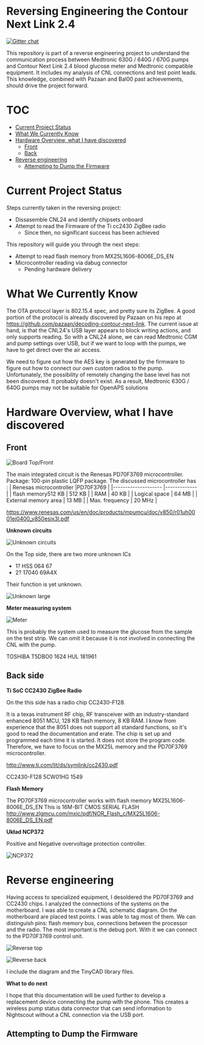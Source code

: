 #  Reversing Engineering the Contour Next Link 2.4

[![Gitter chat](https://badges.gitter.im/medtronic-flash/Lobby.png)](https://gitter.im/medtronic-flash/Lobby)

This repository is part of a reverse engineering project to understand the communication process between Medtronic 630G / 640G / 670G pumps and Contour Next Link 2.4 blood glucose meter and Medtronic compatible equipment. It includes my analysis of CNL connections and test point leads. This knowledge, combined with Pazaan and Bal00 past achievements, should drive the project forward.

TOC
===
  * [Current Project Status](#current-project-status)
  * [What We Currently Know](#what-we-currently-know)
  * [Hardware Overview, what I have discovered](#hardware-overview-what-i-have-discovered)
    * [Front](#front)
    * [Back](#back)
  * [Reverse engineering](#Reverse-engineering)
    * [Attempting to Dump the Firmware](#attempting-to-dump-the-firmware)

Current Project Status
======================
Steps currently taken in the reversing project:
 * Dissasemble CNL24 and identify chipsets onboard
 * Attempt to read the Firmware of the Ti cc2430 ZigBee radio
   *  Since then, no significant success has been achieved

This repository will guide you through the next steps:
  * Attempt to read flash memory from MX25L1606-8006E_DS_EN
  * Microcontroller reading via dabug connector
    * Pending hardware delivery
	

What We Currently Know
======================
The OTA protocol layer is 802.15.4 spec, and pretty sure its ZigBee. A good portion of the protocol is already discovered by Pazaan on his repo at https://github.com/pazaan/decoding-contour-next-link. The current issue at hand, is that the CNL24's USB layer appears to block writing actions, and only supports reading. So with a CNL24 alone, we can read Medtronic CGM and pump settings over USB, but if we want to loop with the pumps, we have to get direct over the air access.

We need to figure out how the AES key is generated by the firmware to figure out how to connect our own custom radios to the pump. Unfortunately, the possibility of remotely changing the base level has not been discovered. It probably doesn't exist. As a result, Medtronic 630G / 640G pumps may not be suitable for OpenAPS solutions

Hardware Overview, what I have discovered
=================

## Front

![Board Top/Front](https://github.com/szpaku80/reverse-engineering-contour-next-link-24/blob/main/board_top.jpg)

The main integrated circuit is the Renesas PD70F3769 microcontroller. Package: 100-pin plastic LQFP package.
 The discussed microcontroller has :
 | Renesas microcontroller |PD70F3769 |
 |-------------------- |------------- |
 | flash memory512 KB    | 512 KB     |
 | RAM                   | 40 KB      |
 | Logical space         | 64 MB      |
 | External memory area  | 13 MB      |
 | Max. frequency        | 20 MHz     |
 
 https://www.renesas.com/us/en/doc/products/mpumcu/doc/v850/r01uh0001ej0400_v850esjx3l.pdf
 
 


**Unknown circuits**

![Unknown circuits](https://github.com/szpaku80/reverse-engineering-contour-next-link-24/blob/main/Unknown.jpg)

On the Top side, there are two more unknown ICs
 * 1?  HSS 064 67
 * 2?  17040 69A4X
 
Their function is yet unknown.

![Unknown large](https://github.com/szpaku80/reverse-engineering-contour-next-link-24/blob/main/Unknown_large.jpg)


**Meter measuring system**

![Meter](https://github.com/szpaku80/reverse-engineering-contour-next-link-24/blob/main/board_meter.jpg)


This is probably the system used to measure the glucose from the sample on the test strip. We can omit it because it is not involved in connecting the CNL with the pump.

TOSHIBA
T5DBO0
1624 HUL
181961



## Back side

**Ti SoC CC2430 ZigBee Radio**



On the this side has a radio chip CC2430-F128. 

It is a texas instrument RF chip, RF transceiver with an industry-standard enhanced 8051 MCU, 128 KB flash memory, 8 KB RAM.
I know from experience that the 8051 does not support all standard functions, so it's good to read the documentation and erate.
The chip is set up and programmed each time it is started. It does not store the program code. Therefore, we have to focus on the MX25L memory and the PD70F3769 microcontroller.


http://www.ti.com/lit/ds/symlink/cc2430.pdf

CC2430-F128
5CW01HG
1549


**Flash Memory**
 
 The PD70F3769 microcontroller works with flash memory MX25L1606-8006E_DS_EN
 This is 16M-BIT CMOS SERIAL FLASH
http://www.zlgmcu.com/mxic/pdf/NOR_Flash_c/MX25L1606-8006E_DS_EN.pdf




**Układ NCP372**

Positive and Negative overvoltage protection controller.  

![NCP372](https://github.com/szpaku80/reverse-engineering-contour-next-link-24/blob/main/NCP372.jpg)



Reverse engineering
=========
Having access to specialized equipment, I desoldered the PD70F3769 and CC2430 chips. I analyzed the connections of the systems on the motherboard. I was able to create a CNL schematic diagram.
On the motherboard are placed test points. I was able to tag most of them. We can distinguish pins: flash memory bus, connections between the processor and the radio. The most important is the debug port.
With it we can connect to the PD70F3769 control unit.

![Reverse top](https://github.com/szpaku80/reverse-engineering-contour-next-link-24/blob/main/Reverse_top.jpg)

![Reverse back](https://github.com/szpaku80/reverse-engineering-contour-next-link-24/blob/main/Reverse_back.jpg)



I include the diagram and the TinyCAD library files.

**What to do next**

I hope that this documentation will be used further to develop a replacement device connecting the pump with the phone. This creates a wireless pump status data connector that can send information to Nightscout without a CNL connection via the USB port.






## Attempting to Dump the Firmware




